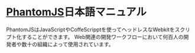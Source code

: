 # [PhantomJS](http://phantomjs.org)日本語マニュアル

PhantomJSはJavaScriptやCoffeScripptを使ってヘッドレスなWebkitをスクリプト化することができます。
Web関連の開発ワークフローにおいて何百人の開発者や数十の組織によって使用されています。
